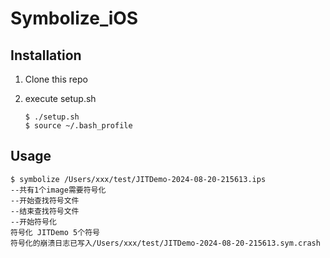 # Symbolize_iOS

## Installation

1. Clone this repo

2. execute setup.sh

   ```stylus
   $ ./setup.sh 
   $ source ~/.bash_profile
   ```

## Usage

```stylus
$ symbolize /Users/xxx/test/JITDemo-2024-08-20-215613.ips 
--共有1个image需要符号化
--开始查找符号文件
--结束查找符号文件
--开始符号化
符号化 JITDemo 5个符号
符号化的崩溃日志已写入/Users/xxx/test/JITDemo-2024-08-20-215613.sym.crash
```



#### 